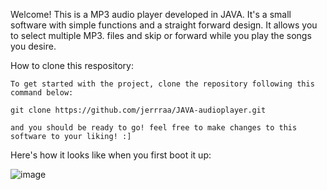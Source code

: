 Welcome! This is a MP3 audio player developed in JAVA. It's a small software with simple functions and a straight forward design. It allows you to select multiple MP3. files and skip or forward while you play the songs you desire.
 
 
 How to clone this respository:
    
    To get started with the project, clone the repository following this command below:
    
    git clone https://github.com/jerrraa/JAVA-audioplayer.git

    and you should be ready to go! feel free to make changes to this software to your liking! :]

  Here's how it looks like when you first boot it up:
  
![image](https://github.com/user-attachments/assets/0cc8a31b-2c33-46ae-a362-6ff05f8d9b56)

